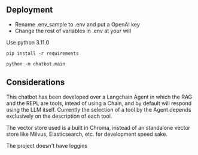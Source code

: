 

## Deployment
- Rename .env_sample to .env and put a OpenAI key
- Change the rest of variables in .env at your will

Use python 3.11.0
```
pip install -r requirements
```
```
python -m chatbot.main
```

## Considerations

This chatbot has been developed over a Langchain Agent in which the RAG and the REPL are tools, intead of using a Chain, and by default will respond using the LLM itself. Currently the selection of a tool by the Agent depends exclusively on the description of each tool. 

The vector store used is a built in Chroma, instead of an standalone vector store like Milvus, Elasticsearch, etc. for development speed sake.

The project doesn't have loggins